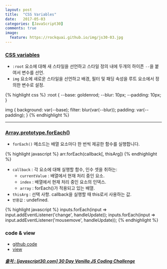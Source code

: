 ```yaml
---
layout: post
title:  "CSS Variables"
date:   2017-05-03
categories: [JavaScript30]
comments: true
image:
  feature: https://rockquai.github.io/img/js30-03.jpg
---
```


### [CSS variables](https://github.com/nhnent/fe.javascript/wiki/February-29,-2016-:-%EC%98%AC%ED%95%B4%EC%97%94-%EC%88%9C%EC%88%98-%EC%9E%90%EB%B0%94%EC%8A%A4%ED%81%AC%EB%A6%BD%ED%8A%B8%EB%A5%BC-%EC%8D%A8%EB%B3%B4%EB%8A%94-%EA%B1%B4-%EC%96%B4%EB%96%A8%EA%B9%8C%EC%9A%94%3F#css-variables)
- `:root` 요소에 대해 새 스타일을 선언하고 스타일 정의 내에 두개의 하이픈 `--`을 붙여서 변수를 선언.
- `img` 요소에 새로운 스타일을 선언하고 배경, 필터 및 패딩 속성을 루트 요소에서 정의한 변수로 설정.

<!--more-->

{% highlight css %}
:root {
  --base: goldenrod;
  --blur: 10px;
  --padding: 10px;
}

img {
  background: var(--base);
  filter: blur(var(--blur));
  padding: var(--padding);
}
{% endhighlight %}

---

### [Array.prototype.forEach()](https://developer.mozilla.org/ko/docs/Web/JavaScript/Reference/Global_Objects/Array/forEach)
- `forEach()` 메소드는 배열 요소마다 한 번씩 제공한 함수를 실행합니다.

{% highlight javascript %}
arr.forEach(callback[, thisArg])
{% endhighlight %}

- `callback` : 각 요소에 대해 실행할 함수, 인수 셋을 취하는:
    - `currentValue` : 배열에서 현재 처리 중인 요소.
    - `index` : 배열에서 현재 처리 중인 요소의 인덱스.
    - `array` : forEach()가 적용되고 있는 배열.
- `thisArg` : 선택 사항. callback을 실행할 때 this로서 사용하는 값.
-  `반환값` : undefined.

{% highlight javascript %}
inputs.forEach(input => input.addEventListener('change', handleUpdate));
inputs.forEach(input => input.addEventListener('mousemove', handleUpdate));
{% endhighlight %}

### code & view
- [github code](https://github.com/rockquai/JavaScript30/blob/master/03-CSS%20Variables/js/script.js)
- [view](https://rockquai.github.io/JavaScript30/03-CSS%20Variables/)

##### [출처 : [javascript30.com] 30 Day Vanilla JS Coding Challenge](https://javascript30.com/)
